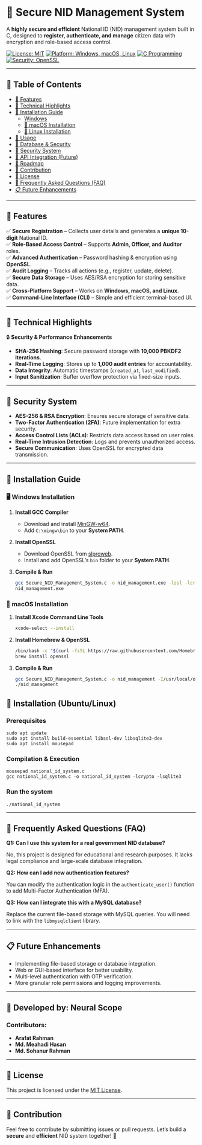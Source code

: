 # 🚀 Secure NID Management System

A **highly secure and efficient** National ID (NID) management system built in C, designed to **register, authenticate, and manage** citizen data with encryption and role-based access control.

[![License: MIT](https://img.shields.io/badge/License-MIT-blue.svg)](https://opensource.org/licenses/MIT)
[![Platform: Windows, macOS, Linux](https://img.shields.io/badge/Platform-Windows%20%7C%20macOS%20%7C%20Linux-green)](#installation)
[![C Programming](https://img.shields.io/badge/Language-C-orange.svg)](https://en.wikipedia.org/wiki/C_(programming_language))
[![Security: OpenSSL](https://img.shields.io/badge/Security-OpenSSL-yellow.svg)](https://www.openssl.org/)

---

## 📖 Table of Contents
- [🔹 Features](#-features)
- [🔹 Technical Highlights](#-technical-highlights)
- [🔹 Installation Guide](#-installation-guide)
  - [Windows](#windows-installation)
  - [🍏 macOS Installation](#-macos-installation)
  - [🐧 Linux Installation](#-linux-installation)
- [🔹 Usage](#-usage)
- [🔹 Database & Security](#-database--security)
- [🔹 Security System](#-security-system)
- [🔹 API Integration (Future)](#-api-integration-future)
- [🔹 Roadmap](#-roadmap)
- [🔹 Contribution](#-contribution)
- [🔹 License](#-license)
- [🔹 Frequently Asked Questions (FAQ)](#-frequently-asked-questions-faq)
- [📋 Future Enhancements](#-future-enhancements)

---

## 🔹 Features
✅ **Secure Registration** – Collects user details and generates a **unique 10-digit** National ID.  
✅ **Role-Based Access Control** – Supports **Admin, Officer, and Auditor** roles.  
✅ **Advanced Authentication** – Password hashing & encryption using **OpenSSL**.  
✅ **Audit Logging** – Tracks all actions (e.g., register, update, delete).  
✅ **Secure Data Storage** – Uses AES/RSA encryption for storing sensitive data.  
✅ **Cross-Platform Support** – Works on **Windows, macOS, and Linux**.  
✅ **Command-Line Interface (CLI)** – Simple and efficient terminal-based UI.  

---

## 🔹 Technical Highlights
🔒 **Security & Performance Enhancements**
- **SHA-256 Hashing**: Secure password storage with **10,000 PBKDF2 iterations**.
- **Real-Time Logging**: Stores up to **1,000 audit entries** for accountability.
- **Data Integrity**: Automatic timestamps (`created_at`, `last_modified`).
- **Input Sanitization**: Buffer overflow protection via fixed-size inputs.

---

## 🔹 Security System
- **AES-256 & RSA Encryption**: Ensures secure storage of sensitive data.
- **Two-Factor Authentication (2FA)**: Future implementation for extra security.
- **Access Control Lists (ACLs)**: Restricts data access based on user roles.
- **Real-Time Intrusion Detection**: Logs and prevents unauthorized access.
- **Secure Communication**: Uses OpenSSL for encrypted data transmission.

---

## 🔹 Installation Guide

### 🖥 Windows Installation
1. **Install GCC Compiler**
   - Download and install [MinGW-w64](https://www.mingw-w64.org/).
   - Add `C:\mingw\bin` to your **System PATH**.

2. **Install OpenSSL**
   - Download OpenSSL from [slproweb](https://slproweb.com/products/Win32OpenSSL.html).
   - Install and add OpenSSL’s `bin` folder to your **System PATH**.

3. **Compile & Run**
   ```sh
   gcc Secure_NID_Management_System.c -o nid_management.exe -lssl -lcrypto
   nid_management.exe
   ```

### 🍏 macOS Installation

1. **Install Xcode Command Line Tools**
   ```sh
   xcode-select --install
   ```

2. **Install Homebrew & OpenSSL**
   ```sh
   /bin/bash -c "$(curl -fsSL https://raw.githubusercontent.com/Homebrew/install/HEAD/install.sh)"
   brew install openssl
   ```

3. **Compile & Run**
   ```sh
   gcc Secure_NID_Management_System.c -o nid_management -I/usr/local/opt/openssl/include -L/usr/local/opt/openssl/lib -lssl -lcrypto
   ./nid_management
   ```

## 🚀 Installation (Ubuntu/Linux)

### Prerequisites
    sudo apt update
    sudo apt install build-essential libssl-dev libsqlite3-dev
    sudo apt install mousepad

### Compilation & Execution

    mousepad national_id_system.c
    gcc national_id_system.c -o national_id_system -lcrypto -lsqlite3

### Run the system
    ./national_id_system
---

## 🔹 Frequently Asked Questions (FAQ)

**Q1: Can I use this system for a real government NID database?**

No, this project is designed for educational and research purposes. It lacks legal compliance and large-scale database integration.

**Q2: How can I add new authentication features?**

You can modify the authentication logic in the `authenticate_user()` function to add Multi-Factor Authentication (MFA).

**Q3: How can I integrate this with a MySQL database?**

Replace the current file-based storage with MySQL queries. You will need to link with the `libmysqlclient` library.

---

## 📋 Future Enhancements

- Implementing file-based storage or database integration.
- Web or GUI-based interface for better usability.
- Multi-level authentication with OTP verification.
- More granular role permissions and logging improvements.

---

## 📌 Developed by: Neural Scope

### Contributors:
- **Arafat Rahman**
- **Md. Meahadi Hasan**
- **Md. Sohanur Rahman**

---

## 🔹 License

This project is licensed under the [MIT License](https://opensource.org/licenses/MIT).

---

## 🔹 Contribution

Feel free to contribute by submitting issues or pull requests. Let’s build a **secure** and **efficient** NID system together! 🚀
